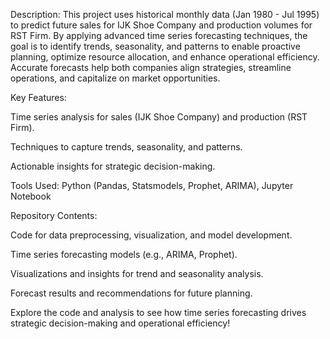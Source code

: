 Description:
This project uses historical monthly data (Jan 1980 - Jul 1995) to predict future sales for IJK Shoe Company and production volumes for RST Firm. By applying advanced time series forecasting techniques, the goal is to identify trends, seasonality, and patterns to enable proactive planning, optimize resource allocation, and enhance operational efficiency. Accurate forecasts help both companies align strategies, streamline operations, and capitalize on market opportunities.

Key Features:

Time series analysis for sales (IJK Shoe Company) and production (RST Firm).

Techniques to capture trends, seasonality, and patterns.

Actionable insights for strategic decision-making.

Tools Used: Python (Pandas, Statsmodels, Prophet, ARIMA), Jupyter Notebook

Repository Contents:

Code for data preprocessing, visualization, and model development.

Time series forecasting models (e.g., ARIMA, Prophet).

Visualizations and insights for trend and seasonality analysis.

Forecast results and recommendations for future planning.

Explore the code and analysis to see how time series forecasting drives strategic decision-making and operational efficiency!
